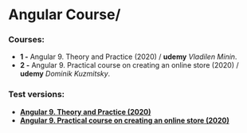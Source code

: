 # Angular Course/
### Courses:

- **1 -**  Angular 9. Theory and Practice (2020) / **udemy** *Vladilen Minin*.
- **2 -**  Angular 9. Practical course on creating an online store (2020) / **udemy** *Dominik Kuzmitsky*.

###  Test versions:

- **<a href="[https://angular-practice-db371.web.app/](https://angular-practice-db371.web.app/)">Angular 9. Theory and Practice (2020)</a>**
- **<a href="[https://ang9-online-shop.web.app/](https://ang9-online-shop.web.app/)">Angular 9. Practical course on creating an online store (2020)</a>**
